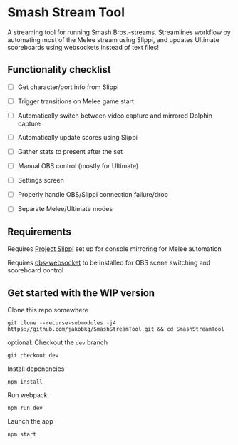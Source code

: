 # Smash Stream Tool
A streaming tool for running Smash Bros.-streams.
Streamlines workflow by automating most of the Melee stream using Slippi, and updates Ultimate scoreboards using websockets instead of text files!

## Functionality checklist
 - [ ] Get character/port info from Slippi
 - [ ] Trigger transitions on Melee game start
 - [ ] Automatically switch between video capture and mirrored Dolphin capture
 - [ ] Automatically update scores using Slippi
 - [ ] Gather stats to present after the set
 - [ ] Manual OBS control (mostly for Ultimate)
 - [ ] Settings screen
 - [ ] Properly handle OBS/Slippi connection failure/drop
 - [ ] Separate Melee/Ultimate modes


## Requirements
Requires [Project Slippi](https://slippi.gg) set up for console mirroring for Melee automation

Requires [obs-websocket](https://github.com/Palakis/obs-websocket) to be installed for OBS scene switching and scoreboard control

## Get started with the WIP version
Clone this repo somewhere

`git clone --recurse-submodules -j4 https://github.com/jakobkg/SmashStreamTool.git && cd SmashStreamTool`

optional: Checkout the `dev` branch

`git checkout dev`

Install depenencies

`npm install`

Run webpack

`npm run dev`

Launch the app

`npm start`
